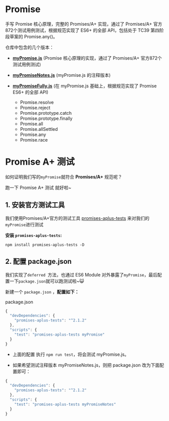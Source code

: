 # Promise
手写 Promise 核心原理，完整的 Promises/A+ 实现，通过了 Promises/A+ 官方872个测试用例测试，根据规范实现了 ES6+ 的全部 API，包括处于 TC39 第四阶段草案的 Promise.any()。

仓库中包含的几个版本：
- **[myPromise.js](https://github.com/yuanyuanbyte/Promise/blob/main/myPromise.js)** (Promise 核心原理的实现，通过了 Promises/A+ 官方872个测试用例测试)
- **[myPromiseNotes.js](https://github.com/yuanyuanbyte/Promise/blob/main/myPromiseNotes.js)** (myPromise.js 的注释版本)
- **[myPromiseFully.js](https://github.com/yuanyuanbyte/Promise/blob/main/myPromiseFully.js)** (在 myPromise.js 基础上，根据规范实现了 Promise ES6+ 的全部 API) 

  - Promise.resolve
  - Promise.reject
  - Promise.prototype.catch
  - Promise.prototype.finally
  - Promise.all 
  - Promise.allSettled
  - Promise.any
  - Promise.race


# Promise A+ 测试
如何证明我们写的`myPromise`就符合 **Promises/A+** 规范呢？

跑一下 Promise A+ 测试 就好啦~
## 1. 安装官方测试工具
我们使用Promises/A+官方的测试工具 [promises-aplus-tests](https://github.com/promises-aplus/promises-tests) 来对我们的`myPromise`进行测试

**安装 `promises-aplus-tests`:**

```shell
npm install promises-aplus-tests -D
```
## 2. 配置 package.json
我们实现了`deferred `方法，也通过 ES6 Module 对外暴露了`myPromise`，最后配置一下`package.json`就可以跑测试啦~😺

新建一个 `package.json` ，**配置如下：**

package.json
```javascript
{
  "devDependencies": {
    "promises-aplus-tests": "^2.1.2"
  },
  "scripts": {
    "test": "promises-aplus-tests myPromise"
  }
}
```
- 上面的配置 执行 `npm run test`，将会测试 myPromise.js。

- 如果希望测试注释版本 myPromiseNotes.js，则把 package.json 改为下面配置即可：

```javascript
{
  "devDependencies": {
    "promises-aplus-tests": "^2.1.2"
  },
  "scripts": {
    "test": "promises-aplus-tests myPromiseNotes"
  }
}
```


